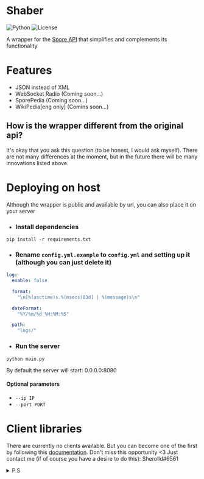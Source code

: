 # Shaber
![Python](https://img.shields.io/badge/Python-3.8%5E-blue.svg)
![License](https://img.shields.io/badge/license-MIT-green)

A wrapper for the [Spore API](http://www.spore.com/comm/samples) that simplifies and complements its functionality

# Features
- JSON instead of XML
- WebSocket Radio (Coming soon...)
- SporePedia (Coming soon...)
- WikiPedia[eng only] (Comins soon...)

## How is the wrapper different from the original api?
It's okay that you ask this question (to be honest, I would ask myself). There are not many differences at the moment, but in the future there will be many innovations listed above.

# Deploying on host
Although the wrapper is public and available by url, you can also place it on your server
- ### Install dependencies
```pip install -r requirements.txt```
- ### Rename `config.yml.example` to `config.yml` and setting up it (although you can just delete it)
```yml
log:
  enable: false

  format:
    "\n[%(asctime)s.%(msecs)03d] | %(message)s\n"

  dateFormat:
    "%Y/%m/%d %H:%M:%S"

  path:
    "logs/"
```
- ### Run the server
```python main.py```

By default the server will start: 0.0.0.0:8080

#### Optional parameters
* `--ip IP`
* `--port PORT`

# Client libraries
There are currently no clients available. But you can become one of the first by following this [documentation](https://github.com/Sherolld/Shaber/blob/main/implementation.md). Don't miss this opportunity <3 Just contact me (if of course you have a desire to do this): Sherolld#6561

<details>
  <summary>P.S</summary>
    please don't look at the commits. i don't know how to use github or git, i just want to share code with people :D
</details>
